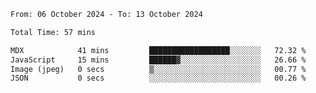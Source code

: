 <!--START_SECTION:waka-->

```txt
From: 06 October 2024 - To: 13 October 2024

Total Time: 57 mins

MDX            41 mins         ██████████████████░░░░░░░   72.32 %
JavaScript     15 mins         ██████▓░░░░░░░░░░░░░░░░░░   26.66 %
Image (jpeg)   0 secs          ▒░░░░░░░░░░░░░░░░░░░░░░░░   00.77 %
JSON           0 secs          ░░░░░░░░░░░░░░░░░░░░░░░░░   00.26 %
```

<!--END_SECTION:waka-->